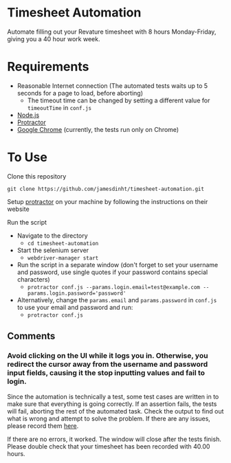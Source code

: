 # Timesheet Automation
Automate filling out your Revature timesheet with 8 hours Monday-Friday, giving you a 40 hour work week.

# Requirements
- Reasonable Internet connection (The automated tests waits up to 5 seconds for a page to load, before aborting)
    - The timeout time can be changed by setting a different value for `timeoutTime` in `conf.js`
- [Node.js](https://nodejs.org/en/)
- [Protractor](http://www.protractortest.org/#/)
- [Google Chrome](https://www.google.com/chrome/) (currently, the tests run only on Chrome)

# To Use
Clone this repository

`git clone https://github.com/jamesdinht/timesheet-automation.git`

Setup [protractor](http://www.protractortest.org/#/) on your machine by following the instructions on their website

Run the script
- Navigate to the directory
    - `cd timesheet-automation`
- Start the selenium server
    - `webdriver-manager start`
- Run the script in a separate window (don't forget to set your username and password, use single quotes if your password contains special characters)
    - `protractor conf.js --params.login.email=test@example.com --params.login.password='password'`
- Alternatively, change the `params.email` and `params.password` in `conf.js` to use your email and password and run:
    - `protractor conf.js`

## Comments
### **Avoid clicking on the UI while it logs you in. Otherwise, you redirect the cursor away from the username and password input fields, causing it the stop inputting values and fail to login.**

Since the automation is technically a test, some test cases are written in to make sure that everything is going correctly. If an assertion fails, the tests will fail, aborting the rest of the automated task. Check the output to find out what is wrong and attempt to solve the problem. If there are any issues, please record them [here](https://github.com/jamesdinht/timesheet-automation/issues).

If there are no errors, it worked. The window will close after the tests finish. Please double check that your timesheet has been recorded with 40.00 hours. 